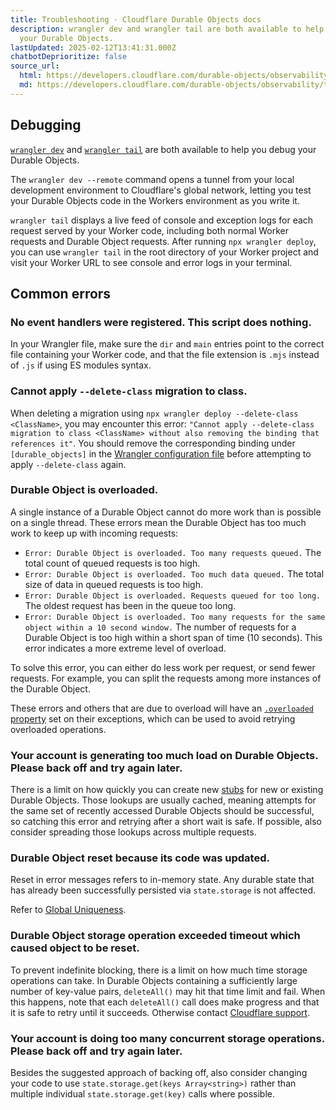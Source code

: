 ```yaml
---
title: Troubleshooting · Cloudflare Durable Objects docs
description: wrangler dev and wrangler tail are both available to help you debug
  your Durable Objects.
lastUpdated: 2025-02-12T13:41:31.000Z
chatbotDeprioritize: false
source_url:
  html: https://developers.cloudflare.com/durable-objects/observability/troubleshooting/
  md: https://developers.cloudflare.com/durable-objects/observability/troubleshooting/index.md
---
```


## Debugging

[`wrangler dev`](https://developers.cloudflare.com/workers/wrangler/commands/#dev) and [`wrangler tail`](https://developers.cloudflare.com/workers/wrangler/commands/#tail) are both available to help you debug your Durable Objects.

The `wrangler dev --remote` command opens a tunnel from your local development environment to Cloudflare's global network, letting you test your Durable Objects code in the Workers environment as you write it.

`wrangler tail` displays a live feed of console and exception logs for each request served by your Worker code, including both normal Worker requests and Durable Object requests. After running `npx wrangler deploy`, you can use `wrangler tail` in the root directory of your Worker project and visit your Worker URL to see console and error logs in your terminal.

## Common errors

### No event handlers were registered. This script does nothing.

In your Wrangler file, make sure the `dir` and `main` entries point to the correct file containing your Worker code, and that the file extension is `.mjs` instead of `.js` if using ES modules syntax.

### Cannot apply `--delete-class` migration to class.

When deleting a migration using `npx wrangler deploy --delete-class <ClassName>`, you may encounter this error: `"Cannot apply --delete-class migration to class <ClassName> without also removing the binding that references it"`. You should remove the corresponding binding under `[durable_objects]` in the [Wrangler configuration file](https://developers.cloudflare.com/workers/wrangler/configuration/) before attempting to apply `--delete-class` again.

### Durable Object is overloaded.

A single instance of a Durable Object cannot do more work than is possible on a single thread. These errors mean the Durable Object has too much work to keep up with incoming requests:

* `Error: Durable Object is overloaded. Too many requests queued.` The total count of queued requests is too high.
* `Error: Durable Object is overloaded. Too much data queued.` The total size of data in queued requests is too high.
* `Error: Durable Object is overloaded. Requests queued for too long.` The oldest request has been in the queue too long.
* `Error: Durable Object is overloaded. Too many requests for the same object within a 10 second window.` The number of requests for a Durable Object is too high within a short span of time (10 seconds). This error indicates a more extreme level of overload.

To solve this error, you can either do less work per request, or send fewer requests. For example, you can split the requests among more instances of the Durable Object.

These errors and others that are due to overload will have an [`.overloaded` property](https://developers.cloudflare.com/durable-objects/best-practices/error-handling) set on their exceptions, which can be used to avoid retrying overloaded operations.

### Your account is generating too much load on Durable Objects. Please back off and try again later.

There is a limit on how quickly you can create new [stubs](https://developers.cloudflare.com/durable-objects/api/stub) for new or existing Durable Objects. Those lookups are usually cached, meaning attempts for the same set of recently accessed Durable Objects should be successful, so catching this error and retrying after a short wait is safe. If possible, also consider spreading those lookups across multiple requests.

### Durable Object reset because its code was updated.

Reset in error messages refers to in-memory state. Any durable state that has already been successfully persisted via `state.storage` is not affected.

Refer to [Global Uniqueness](https://developers.cloudflare.com/durable-objects/platform/known-issues/#global-uniqueness).

### Durable Object storage operation exceeded timeout which caused object to be reset.

To prevent indefinite blocking, there is a limit on how much time storage operations can take. In Durable Objects containing a sufficiently large number of key-value pairs, `deleteAll()` may hit that time limit and fail. When this happens, note that each `deleteAll()` call does make progress and that it is safe to retry until it succeeds. Otherwise contact [Cloudflare support](https://developers.cloudflare.com/support/contacting-cloudflare-support/).

### Your account is doing too many concurrent storage operations. Please back off and try again later.

Besides the suggested approach of backing off, also consider changing your code to use `state.storage.get(keys Array<string>)` rather than multiple individual `state.storage.get(key)` calls where possible.
